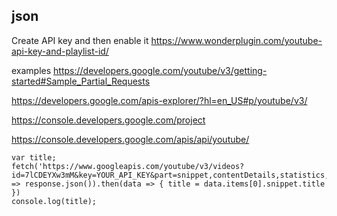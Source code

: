 ## json

Create API key and then enable it https://www.wonderplugin.com/youtube-api-key-and-playlist-id/

examples https://developers.google.com/youtube/v3/getting-started#Sample_Partial_Requests

https://developers.google.com/apis-explorer/?hl=en_US#p/youtube/v3/

https://console.developers.google.com/project

https://console.developers.google.com/apis/api/youtube/

```
var title;
fetch('https://www.googleapis.com/youtube/v3/videos?id=7lCDEYXw3mM&key=YOUR_API_KEY&part=snippet,contentDetails,statistics,status').then(response => response.json()).then(data => { title = data.items[0].snippet.title })
console.log(title);
```
